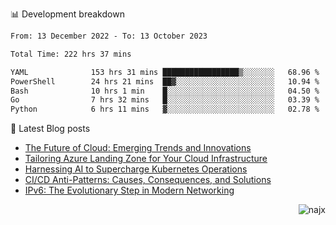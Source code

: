 📊 Development breakdown
<!--START_SECTION:waka-->

```txt
From: 13 December 2022 - To: 13 October 2023

Total Time: 222 hrs 37 mins

YAML              153 hrs 31 mins █████████████████▒░░░░░░░   68.96 %
PowerShell        24 hrs 21 mins  ██▓░░░░░░░░░░░░░░░░░░░░░░   10.94 %
Bash              10 hrs 1 min    █░░░░░░░░░░░░░░░░░░░░░░░░   04.50 %
Go                7 hrs 32 mins   █░░░░░░░░░░░░░░░░░░░░░░░░   03.39 %
Python            6 hrs 11 mins   ▓░░░░░░░░░░░░░░░░░░░░░░░░   02.78 %
```

<!--END_SECTION:waka-->

📕 Latest Blog posts

<!-- BLOG-POST-LIST:START -->
- [The Future of Cloud: Emerging Trends and Innovations](https://najx.dev/the-future-of-cloud-emerging-trends-and-innovations/)
- [Tailoring Azure Landing Zone for Your Cloud Infrastructure](https://najx.dev/tailoring-your-azure-landing-zone-for-cloud-infrastructure/)
- [Harnessing AI to Supercharge Kubernetes Operations](https://najx.dev/harnessing-ai-to-supercharge-kubernetes-operations/)
- [CI/CD Anti-Patterns: Causes, Consequences, and Solutions](https://najx.dev/cicd-anti-patterns/)
- [IPv6: The Evolutionary Step in Modern Networking](https://najx.dev/why-ipv6-is-the-future/)
<!-- BLOG-POST-LIST:END -->

<p align="right">
  <img src="https://komarev.com/ghpvc/?username=najx&label=GitHub%20Profile%20Views&color=yellow&style=flat" alt="najx" />
</p align="center">
